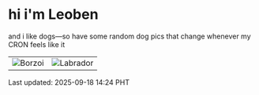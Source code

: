# hi i'm Leoben

and i like dogs—so have some random dog pics that change whenever my CRON feels like it

|  |  |
|--------|----------|
| ![Borzoi](https://random-dog-vercel.vercel.app/api/random-borzoi?v=1758176691) | ![Labrador](https://random-dog-vercel.vercel.app/api/random-labrador?v=1758176691) |

Last updated: 2025-09-18 14:24 PHT
